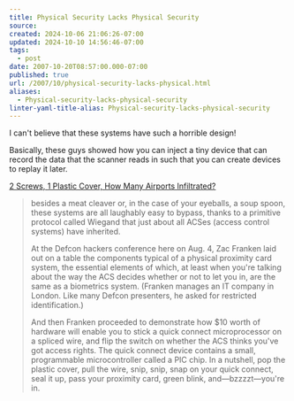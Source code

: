 ```yaml
---
title: Physical Security Lacks Physical Security
source: 
created: 2024-10-06 21:06:26-07:00
updated: 2024-10-10 14:56:46-07:00
tags:
  - post
date: 2007-10-20T08:57:00.000-07:00
published: true
url: /2007/10/physical-security-lacks-physical.html
aliases:
  - Physical-security-lacks-physical-security
linter-yaml-title-alias: Physical-security-lacks-physical-security
---
```



I can't believe that these systems have such a horrible design!  
  
Basically, these guys showed how you can inject a tiny device that can record the data that the scanner reads in such that you can create devices to replay it later.  
  
[2 Screws, 1 Plastic Cover, How Many Airports Infiltrated?](https://www.channelinsider.com/article/2+Screws+1+Plastic+Cover+How+Many+Airports+Infiltrated/212907_1.aspx)  

> besides a meat cleaver or, in the case of your eyeballs, a soup spoon, these systems are all laughably easy to bypass, thanks to a primitive protocol called Wiegand that just about all ACSes (access control systems) have inherited.  
>   
> At the Defcon hackers conference here on Aug. 4, Zac Franken laid out on a table the components typical of a physical proximity card system, the essential elements of which, at least when you're talking about the way the ACS decides whether or not to let you in, are the same as a biometrics system. (Franken manages an IT company in London. Like many Defcon presenters, he asked for restricted identification.)  
>   
> And then Franken proceeded to demonstrate how $10 worth of hardware will enable you to stick a quick connect microprocessor on a spliced wire, and flip the switch on whether the ACS thinks you've got access rights. The quick connect device contains a small, programmable microcontroller called a PIC chip. In a nutshell, pop the plastic cover, pull the wire, snip, snip, snap on your quick connect, seal it up, pass your proximity card, green blink, and—bzzzzt—you're in.